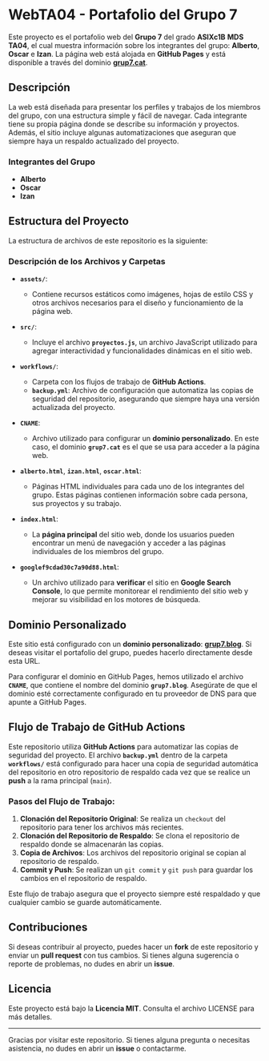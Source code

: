 # WebTA04 - Portafolio del Grupo 7

Este proyecto es el portafolio web del **Grupo 7** del grado **ASIXc1B** **MDS** **TA04**, el cual muestra información sobre los integrantes del grupo: **Alberto**, **Oscar** e **Izan**. La página web está alojada en **GitHub Pages** y está disponible a través del dominio **[grup7.cat](http://grup7.cat)**.

## Descripción

La web está diseñada para presentar los perfiles y trabajos de los miembros del grupo, con una estructura simple y fácil de navegar. Cada integrante tiene su propia página donde se describe su información y proyectos. Además, el sitio incluye algunas automatizaciones que aseguran que siempre haya un respaldo actualizado del proyecto.

### Integrantes del Grupo

- **Alberto**
- **Oscar**
- **Izan**

## Estructura del Proyecto

La estructura de archivos de este repositorio es la siguiente:

### Descripción de los Archivos y Carpetas

- **`assets/`**:
  - Contiene recursos estáticos como imágenes, hojas de estilo CSS y otros archivos necesarios para el diseño y funcionamiento de la página web.

- **`src/`**:
  - Incluye el archivo **`proyectos.js`**, un archivo JavaScript utilizado para agregar interactividad y funcionalidades dinámicas en el sitio web.

- **`workflows/`**:
  - Carpeta con los flujos de trabajo de **GitHub Actions**.
  - **`backup.yml`**: Archivo de configuración que automatiza las copias de seguridad del repositorio, asegurando que siempre haya una versión actualizada del proyecto.

- **`CNAME`**:
  - Archivo utilizado para configurar un **dominio personalizado**. En este caso, el dominio **`grup7.cat`** es el que se usa para acceder a la página web.

- **`alberto.html`**, **`izan.html`**, **`oscar.html`**:
  - Páginas HTML individuales para cada uno de los integrantes del grupo. Estas páginas contienen información sobre cada persona, sus proyectos y su trabajo.

- **`index.html`**:
  - La **página principal** del sitio web, donde los usuarios pueden encontrar un menú de navegación y acceder a las páginas individuales de los miembros del grupo.

- **`googlef9cdad30c7a90d88.html`**:
  - Un archivo utilizado para **verificar** el sitio en **Google Search Console**, lo que permite monitorear el rendimiento del sitio web y mejorar su visibilidad en los motores de búsqueda.

## Dominio Personalizado

Este sitio está configurado con un **dominio personalizado**: **[grup7.blog](http://grup7.blog)**. Si deseas visitar el portafolio del grupo, puedes hacerlo directamente desde esta URL.

Para configurar el dominio en GitHub Pages, hemos utilizado el archivo **`CNAME`**, que contiene el nombre del dominio **`grup7.blog`**. Asegúrate de que el dominio esté correctamente configurado en tu proveedor de DNS para que apunte a GitHub Pages.

## Flujo de Trabajo de GitHub Actions

Este repositorio utiliza **GitHub Actions** para automatizar las copias de seguridad del proyecto. El archivo **`backup.yml`** dentro de la carpeta **`workflows/`** está configurado para hacer una copia de seguridad automática del repositorio en otro repositorio de respaldo cada vez que se realice un **push** a la rama principal (`main`).

### Pasos del Flujo de Trabajo:
1. **Clonación del Repositorio Original**: Se realiza un `checkout` del repositorio para tener los archivos más recientes.
2. **Clonación del Repositorio de Respaldo**: Se clona el repositorio de respaldo donde se almacenarán las copias.
3. **Copia de Archivos**: Los archivos del repositorio original se copian al repositorio de respaldo.
4. **Commit y Push**: Se realizan un `git commit` y `git push` para guardar los cambios en el repositorio de respaldo.

Este flujo de trabajo asegura que el proyecto siempre esté respaldado y que cualquier cambio se guarde automáticamente.

## Contribuciones

Si deseas contribuir al proyecto, puedes hacer un **fork** de este repositorio y enviar un **pull request** con tus cambios. Si tienes alguna sugerencia o reporte de problemas, no dudes en abrir un **issue**.

## Licencia

Este proyecto está bajo la **Licencia MIT**. Consulta el archivo LICENSE para más detalles.

---

Gracias por visitar este repositorio. Si tienes alguna pregunta o necesitas asistencia, no dudes en abrir un **issue** o contactarme.

